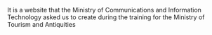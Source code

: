 It is a website that the Ministry of Communications and Information Technology asked us to create during the training for the Ministry of Tourism and Antiquities
